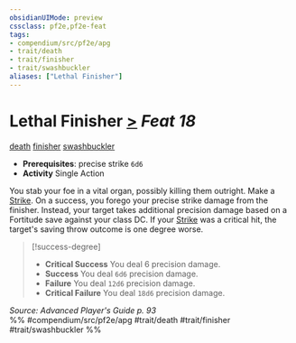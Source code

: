 ```yaml
---
obsidianUIMode: preview
cssclass: pf2e,pf2e-feat
tags:
- compendium/src/pf2e/apg
- trait/death
- trait/finisher
- trait/swashbuckler
aliases: ["Lethal Finisher"]
---
```

# Lethal Finisher  [>](chapter-9-playing-the-game.md#Actions "Single Action") *Feat 18*  
[death](death.md "Death Effect Trait")  [finisher](finisher-apg.md "Finisher Combat Trait")  [swashbuckler](Reference/Rules/Traits/swashbuckler-apg.md "Swashbuckler Class Trait")  

- **Prerequisites**: precise strike `6d6`
- **Activity** Single Action

You stab your foe in a vital organ, possibly killing them outright. Make a [Strike](strike.md). On a success, you forego your precise strike damage from the finisher. Instead, your target takes additional precision damage based on a Fortitude save against your class DC. If your [Strike](strike.md) was a critical hit, the target's saving throw outcome is one degree worse.

> [!success-degree] 
> - **Critical Success** You deal 6 precision damage.
> - **Success** You deal `6d6` precision damage.
> - **Failure** You deal `12d6` precision damage.
> - **Critical Failure** You deal `18d6` precision damage.

*Source: Advanced Player's Guide p. 93*  
%% #compendium/src/pf2e/apg #trait/death #trait/finisher #trait/swashbuckler %%